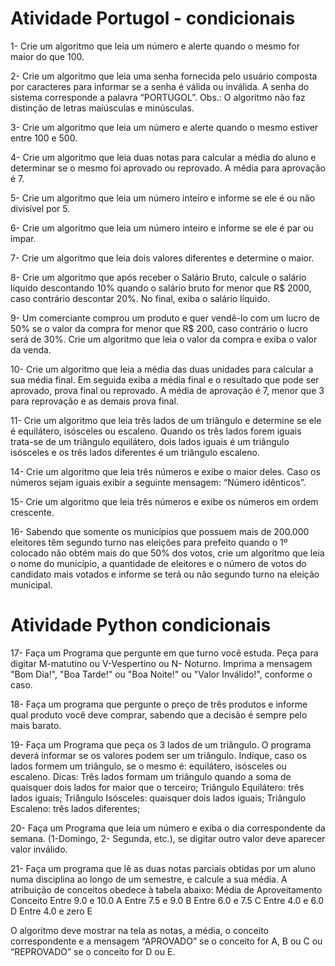 # Atividade Portugol - condicionais

1- Crie um algoritmo que leia um número e alerte quando o mesmo for maior do que 100.

2- Crie um algoritmo que leia uma senha fornecida pelo usuário composta por caracteres para informar se a senha é válida ou inválida. A senha do sistema corresponde a palavra “PORTUGOL”. Obs.: O algoritmo não faz distinção de letras maiúsculas e minúsculas.

3- Crie um algoritmo que leia um número e alerte quando o mesmo estiver entre 100 e 500.

4- Crie um algoritmo que leia duas notas para calcular a média do aluno e determinar se o mesmo foi aprovado ou reprovado. A média para aprovação é 7.

5- Crie um algoritmo que leia um número inteiro e informe se ele é ou não divisível por 5.

6- Crie um algoritmo que leia um número inteiro e informe se ele é par ou ímpar.

7- Crie um algoritmo que leia dois valores diferentes e determine o maior.

8- Crie um algoritmo que após receber o Salário Bruto, calcule o salário líquido descontando 10% quando o salário bruto for menor que R$ 2000, caso contrário descontar 20%. No final, exiba o salário líquido.

9- Um comerciante comprou um produto e quer vendê-lo com um lucro de 50% se o valor da compra for menor que R$ 200, caso contrário o lucro será de 30%. Crie um algoritmo que leia o valor da compra e exiba o valor da venda.

10- Crie um algoritmo que leia a média das duas unidades para calcular a sua média final. Em seguida exiba a média final e o resultado que pode ser aprovado, prova final ou reprovado. A média de aprovação é 7, menor que 3 para reprovação e as demais prova final.

11- Crie um algoritmo que leia três lados de um triângulo e determine se ele é equilátero, isósceles ou escaleno. Quando os três lados forem iguais trata-se de um triângulo equilátero, dois lados iguais é um triângulo isósceles e os três lados diferentes é um triângulo escaleno.

14- Crie um algoritmo que leia três números e exibe o maior deles. Caso os números sejam iguais exibir a seguinte mensagem: “Número idênticos”.

15- Crie um algoritmo que leia três números e exibe os números em ordem crescente.

16- Sabendo que somente os municípios que possuem mais de 200.000 eleitores têm segundo turno nas eleições para prefeito quando o 1º colocado não obtém mais do que 50% dos votos, crie um algoritmo que leia o nome do município, a quantidade de eleitores e o número de votos do candidato mais votados e informe se terá ou não segundo turno na eleição municipal.

# Atividade Python condicionais

17- Faça um Programa que pergunte em que turno você estuda. Peça para digitar M-matutino ou V-Vespertino ou N- Noturno. Imprima a mensagem "Bom Dia!", "Boa Tarde!" ou "Boa Noite!" ou "Valor Inválido!", conforme o caso.

18- Faça um programa que pergunte o preço de três produtos e informe qual produto você deve comprar, sabendo que a decisão é sempre pelo mais barato.

19- Faça um Programa que peça os 3 lados de um triângulo. O programa deverá informar se os valores podem ser um triângulo. Indique, caso os lados formem um triângulo, se o mesmo é: equilátero, isósceles ou escaleno.
Dicas:
Três lados formam um triângulo quando a soma de quaisquer dois lados for maior que o terceiro;
Triângulo Equilátero: três lados iguais;
Triângulo Isósceles: quaisquer dois lados iguais;
Triângulo Escaleno: três lados diferentes;

20- Faça um Programa que leia um número e exiba o dia correspondente da semana. (1-Domingo, 2- Segunda, etc.), se digitar outro valor deve aparecer valor inválido.

21- Faça um programa que lê as duas notas parciais obtidas por um aluno numa disciplina ao longo de um semestre, e calcule a sua média. A atribuição de conceitos obedece à tabela abaixo:
  Média de Aproveitamento  Conceito
  Entre 9.0 e 10.0        A
  Entre 7.5 e 9.0         B
  Entre 6.0 e 7.5         C
  Entre 4.0 e 6.0         D
  Entre 4.0 e zero        E
  
  O algoritmo deve mostrar na tela as notas, a média, o conceito correspondente e a mensagem “APROVADO” se o conceito for A, B ou C ou “REPROVADO” se o conceito for D ou E.
